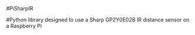 #PiSharpIR

#Python library designed to use a Sharp GP2Y0E02B IR distance sensor on a Raspberry Pi

